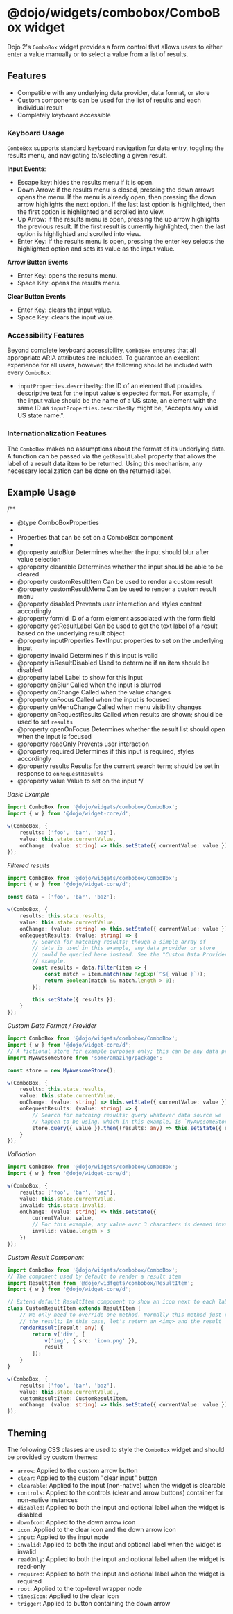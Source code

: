 # @dojo/widgets/combobox/ComboBox widget

Dojo 2's `ComboBox` widget provides a form control that allows users to either enter a value manually or to select a value from a list of results.


## Features

- Compatible with any underlying data provider, data format, or store
- Custom components can be used for the list of results and each individual result
- Completely keyboard accessible

### Keyboard Usage

`ComboBox` supports standard keyboard navigation for data entry, toggling the results menu, and navigating to/selecting a given result.

**Input Events**:

- Escape key: hides the results menu if it is open.
- Down Arrow: if the results menu is closed, pressing the down arrows opens the menu. If the menu is already open, then pressing the down arrow highlights the next option. If the last last option is highlighted, then the first option is highlighted and scrolled into view.
- Up Arrow: if the results menu is open, pressing the up arrow highlights the previous result. If the first result is currently highlighted, then the last option is highlighted and scrolled into view.
- Enter Key: if the results menu is open, pressing the enter key selects the highlighted option and sets its value as the input value.

**Arrow Button Events**

- Enter Key: opens the results menu.
- Space Key: opens the results menu.

**Clear Button Events**

- Enter Key: clears the input value.
- Space Key: clears the input value.

### Accessibility Features

Beyond complete keyboard accessibility, `ComboBox` ensures that all appropriate ARIA attributes are included. To guarantee an excellent experience for all users, however, the following should be included with every `ComboBox`:

- `inputProperties.describedBy`: the ID of an element that provides descriptive text for the input value's expected format. For example, if the input value should be the name of a US state, an element with the same ID as `inputProperties.describedBy` might be, "Accepts any valid US state name.".

### Internationalization Features

The `ComboBox` makes no assumptions about the format of its underlying data. A function can be passed via the `getResultLabel` property that allows the label of a result data item to be returned. Using this mechanism, any necessary localization can be done on the returned label.

## Example Usage

/**
 * @type ComboBoxProperties
 *
 * Properties that can be set on a ComboBox component
 *
 * @property autoBlur           Determines whether the input should blur after value selection
 * @property clearable          Determines whether the input should be able to be cleared
 * @property customResultItem   Can be used to render a custom result
 * @property customResultMenu   Can be used to render a custom result menu
 * @property disabled           Prevents user interaction and styles content accordingly
 * @property formId             ID of a form element associated with the form field
 * @property getResultLabel     Can be used to get the text label of a result based on the underlying result object
 * @property inputProperties    TextInput properties to set on the underlying input
 * @property invalid            Determines if this input is valid
 * @property isResultDisabled   Used to determine if an item should be disabled
 * @property label              Label to show for this input
 * @property onBlur             Called when the input is blurred
 * @property onChange           Called when the value changes
 * @property onFocus            Called when the input is focused
 * @property onMenuChange       Called when menu visibility changes
 * @property onRequestResults   Called when results are shown; should be used to set `results`
 * @property openOnFocus        Determines whether the result list should open when the input is focused
 * @property readOnly           Prevents user interaction
 * @property required           Determines if this input is required, styles accordingly
 * @property results            Results for the current search term; should be set in response to `onRequestResults`
 * @property value              Value to set on the input
 */

*Basic Example*
```typescript
import ComboBox from '@dojo/widgets/combobox/ComboBox';
import { w } from '@dojo/widget-core/d';

w(ComboBox, {
	results: ['foo', 'bar', 'baz'],
	value: this.state.currentValue,
	onChange: (value: string) => this.setState({ currentValue: value })
});
```

*Filtered results*
```typescript
import ComboBox from '@dojo/widgets/combobox/ComboBox';
import { w } from '@dojo/widget-core/d';

const data = ['foo', 'bar', 'baz'];

w(ComboBox, {
	results: this.state.results,
	value: this.state.currentValue,
	onChange: (value: string) => this.setState({ currentValue: value }),
	onRequestResults: (value: string) => {
		// Search for matching results; though a simple array of
		// data is used in this example, any data provider or store
		// could be queried here instead. See the "Custom Data Provider"
		// example.
		const results = data.filter(item => {
			const match = item.match(new RegExp(`^${ value }`));
			return Boolean(match && match.length > 0);
		});

		this.setState({ results });
	}
});
```

*Custom Data Format / Provider*
```typescript
import ComboBox from '@dojo/widgets/combobox/ComboBox';
import { w } from '@dojo/widget-core/d';
// A fictional store for example purposes only; this can be any data provider
import MyAwesomeStore from 'some/amazing/package';

const store = new MyAwesomeStore();

w(ComboBox, {
	results: this.state.results,
	value: this.state.currentValue,
	onChange: (value: string) => this.setState({ currentValue: value }),
	onRequestResults: (value: string) => {
		// Search for matching results; query whatever data source we
		// happen to be using, which in this example, is `MyAwesomeStore`
		store.query({ value }).then((results: any) => this.setState({ results }));
	}
});
```

*Validation*
```typescript
import ComboBox from '@dojo/widgets/combobox/ComboBox';
import { w } from '@dojo/widget-core/d';

w(ComboBox, {
	results: ['foo', 'bar', 'baz'],
	value: this.state.currentValue,
	invalid: this.state.invalid,
	onChange: (value: string) => this.setState({
		currentValue: value,
		// For this example, any value over 3 characters is deemed invalid
		invalid: value.length > 3
	})
});
```

*Custom Result Component*
```typescript
import ComboBox from '@dojo/widgets/combobox/ComboBox';
// The component used by default to render a result item
import ResultItem from '@dojo/widfgets/combobox/ResultItem';
import { w } from '@dojo/widget-core/d';

// Extend default ResultItem component to show an icon next to each label
class CustomResultItem extends ResultItem {
	// We only need to override one method. Normally this method just returns
	// the result; In this case, let's return an <img> and the result
	renderResult(result: any) {
		return v('div', [
			v('img', { src: 'icon.png' }),
			result
		]);
	}
}

w(ComboBox, {
	results: ['foo', 'bar', 'baz'],
	value: this.state.currentValue,,
	customResultItem: CustomResultItem,
	onChange: (value: string) => this.setState({ currentValue: value })
});
```

## Theming

The following CSS classes are used to style the `ComboBox` widget and should be provided by custom themes:

- `arrow`: Applied to the custom arrow button
- `clear`: Applied to the custom "clear input" button
- `clearable`: Applied to the input (non-native) when the widget is clearable
- `controls`: Applied to the controls (clear and arrow buttons) container for non-native instances
- `disabled`: Applied to both the input and optional label when the widget is disabled
- `downIcon`: Applied to the down arrow icon
- `icon`: Applied to the clear icon and the down arrow icon
- `input`: Applied to the input node
- `invalid`: Applied to both the input and optional label when the widget is invalid
- `readOnly`: Applied to both the input and optional label when the widget is read-only
- `required`: Applied to both the input and optional label when the widget is required
- `root`: Applied to the top-level wrapper node
- `timesIcon`: Applied to the clear icon
- `trigger`: Applied to button containing the down arrow
